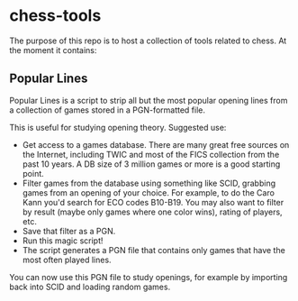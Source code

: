 chess-tools
===========

The purpose of this repo is to host a collection of tools related to chess. At the moment it contains:

Popular Lines
-----------
Popular Lines is a script to strip all but the most popular opening lines from a collection of games stored in a PGN-formatted file.

This is useful for studying opening theory. Suggested use:
* Get access to a games database. There are many great free sources on the Internet, including TWIC and most of the FICS collection from the past 10 years. A DB size of 3 million games or more is a good starting point.
* Filter games from the database using something like SCID, grabbing games from an opening of your choice. For example, to do the Caro Kann you'd search for ECO codes B10-B19. You may also want to filter by result (maybe only games where one color wins), rating of players, etc.
* Save that filter as a PGN.
* Run this magic script!
* The script generates a PGN file that contains only games that have the most often played lines.

You can now use this PGN file to study openings, for example by importing back into SCID and loading random games.

